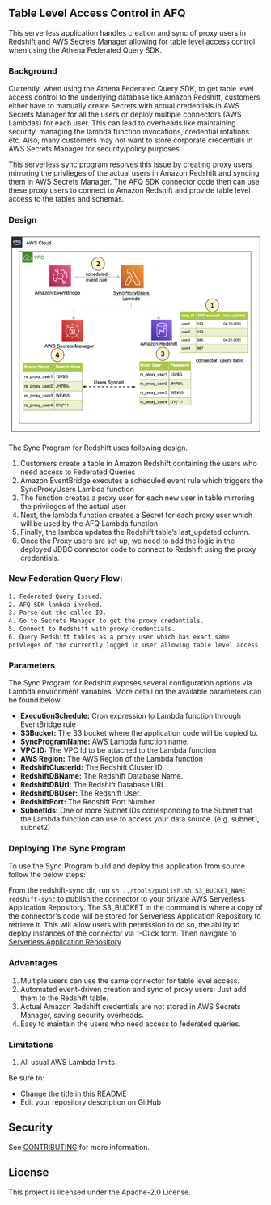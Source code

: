 ## Table Level Access Control in AFQ

This serverless application handles creation and sync of proxy users in Redshift and AWS Secrets Manager allowing for table level access control when using the Athena Federated Query SDK.

### Background
Currently, when using the Athena Federated Query SDK, to get table level access control to the underlying database like Amazon Redshift, customers either have to
manually create Secrets with actual credentials in AWS Secrets Manager for all the users or deploy multiple connectors (AWS Lambdas) for each user. This can lead to overheads like maintaining security, managing the lambda function invocations, credential rotations etc.
Also, many customers may not want to store corporate credentials in AWS Secrets Manager for security/policy purposes.

This serverless sync program resolves this issue by creating proxy users mirroring the privlieges of the actual users in Amazon Redshift and syncing them in AWS Secrets Manager. The AFQ SDK connector code then can use these proxy users to connect to Amazon Redshift and provide table level access to the tables and schemas.


### Design

![Alt text](sync-rs.jpg "Architecture")

The Sync Program for Redshift uses following design.
1. Customers create a table in Amazon Redshift containing the users who need access to Federated Queries
2. Amazon EventBridge executes a scheduled event rule which triggers the SyncProxyUsers Lambda function
3. The function creates a proxy user for each new user in table mirroring the privileges of the actual user
4. Next, the lambda function creates a Secret for each proxy user which will be used by the AFQ Lambda function
5. Finally, the lambda updates the Redshift table’s last_updated column.
6. Once the Proxy users are set up, we need to add the logic in the deployed JDBC connector code to connect to Redshift using the proxy credentials.

### New Federation Query Flow:
```
1. Federated Query Issued.
2. AFQ SDK lambda invoked.
3. Parse out the callee ID.
4. Go to Secrets Manager to get the proxy credentials.
5. Connect to Redshift with proxy credentials.
6. Query Redshift tables as a proxy user which has exact same privleges of the currently logged in user allowing table level access.
```

### Parameters

The Sync Program for Redshift exposes several configuration options via Lambda environment variables. More detail on the available parameters can be found below.

* **ExecutionSchedule:** Cron expression to Lambda function through EventBridge rule
* **S3Bucket:** The S3 bucket where the application code will be copied to.
* **SyncProgramName:** AWS Lambda function name.
* **VPC ID:** The VPC Id to be attached to the Lambda function
* **AWS Region:** The AWS Region of the Lambda function
* **RedshiftClusterId:** The Redshift Cluster ID.
* **RedshiftDBName:** The Redshift Database Name.
* **RedshiftDBUrl:** The Redshift Database URL.
* **RedshiftDBUser:** The Redshift User.
* **RedshiftPort:** The Redshift Port Number.
* **SubnetIds:** One or more Subnet IDs corresponding to the Subnet that the Lambda function can use to access your data source. (e.g. subnet1, subnet2)


### Deploying The Sync Program

To use the Sync Program build and deploy this application from source follow the below steps:

From the redshift-sync dir, run  `sh ../tools/publish.sh S3_BUCKET_NAME redshift-sync` to publish the connector to your private AWS Serverless Application Repository. The S3_BUCKET in the command is where a copy of the connector's code will be stored for Serverless Application Repository to retrieve it. This will allow users with permission to do so, the ability to deploy instances of the connector via 1-Click form. Then navigate to [Serverless Application Repository](https://aws.amazon.com/serverless/serverlessrepo)

### Advantages
1. Multiple users can use the same connector for table level access.
2. Automated event-driven creation and sync of proxy users; Just add them to the Redshift table.
3. Actual Amazon Redshift credentials are not stored in AWS Secrets Manager, saving security overheads.
4. Easy to maintain the users who need access to federated queries.


### Limitations
1. All usual AWS Lambda limits.


Be sure to:

* Change the title in this README
* Edit your repository description on GitHub

## Security

See [CONTRIBUTING](CONTRIBUTING.md#security-issue-notifications) for more information.

## License

This project is licensed under the Apache-2.0 License.

